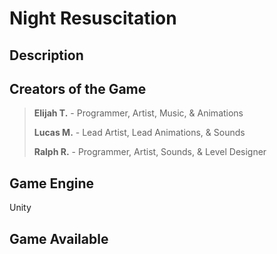 # Night Resuscitation

## Description


## Creators of the Game
>**Elijah T.** - Programmer, Artist, Music, & Animations
>
>**Lucas M.** - Lead Artist, Lead Animations, & Sounds
>
>**Ralph R.** - Programmer, Artist, Sounds, & Level Designer

## Game Engine
Unity

## Game Available
